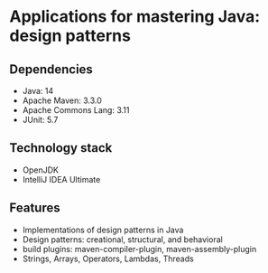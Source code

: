# Applications for mastering Java: design patterns
	
## Dependencies
* Java: 14
* Apache Maven: 3.3.0
* Apache Commons Lang: 3.11
* JUnit: 5.7

## Technology stack
* OpenJDK
* IntelliJ IDEA Ultimate

## Features
* Implementations of design patterns in Java
* Design patterns: creational, structural, and behavioral
* build plugins: maven-compiler-plugin, maven-assembly-plugin
* Strings, Arrays, Operators, Lambdas, Threads